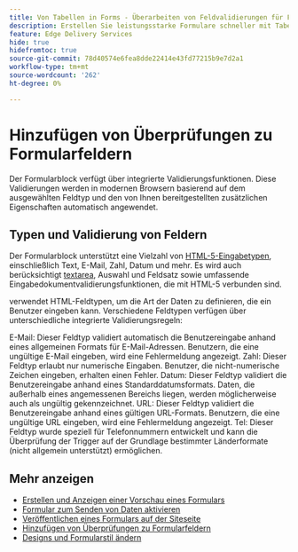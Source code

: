 ```yaml
---
title: Von Tabellen in Forms - Überarbeiten von Feldvalidierungen für Formularblöcke
description: Erstellen Sie leistungsstarke Formulare schneller mit Tabellen und Formularblock-Feldern! Dieses Handbuch hilft Ihnen beim Erstellen benutzerdefinierter Validierungen für EDS Forms Block-Felder.
feature: Edge Delivery Services
hide: true
hidefromtoc: true
source-git-commit: 78d40574e6fea8dde22414e43fd77215b9e7d2a1
workflow-type: tm+mt
source-wordcount: '262'
ht-degree: 0%

---
```



# Hinzufügen von Überprüfungen zu Formularfeldern

Der Formularblock verfügt über integrierte Validierungsfunktionen. Diese Validierungen werden in modernen Browsern basierend auf dem ausgewählten Feldtyp und den von Ihnen bereitgestellten zusätzlichen Eigenschaften automatisch angewendet.

## Typen und Validierung von Feldern

Der Formularblock unterstützt eine Vielzahl von [HTML-5-Eingabetypen](https://developer.mozilla.org/en-US/docs/Web/HTML/Element/input#input_types), einschließlich Text, E-Mail, Zahl, Datum und mehr. Es wird auch berücksichtigt [textarea](https://developer.mozilla.org/en-US/docs/Web/HTML/Element/textarea), Auswahl und Feldsatz sowie umfassende Eingabedokumentvalidierungsfunktionen, die mit HTML-5 verbunden sind.

verwendet HTML-Feldtypen, um die Art der Daten zu definieren, die ein Benutzer eingeben kann. Verschiedene Feldtypen verfügen über unterschiedliche integrierte Validierungsregeln:

E-Mail: Dieser Feldtyp validiert automatisch die Benutzereingabe anhand eines allgemeinen Formats für E-Mail-Adressen. Benutzern, die eine ungültige E-Mail eingeben, wird eine Fehlermeldung angezeigt.
Zahl: Dieser Feldtyp erlaubt nur numerische Eingaben. Benutzer, die nicht-numerische Zeichen eingeben, erhalten einen Fehler.
Datum: Dieser Feldtyp validiert die Benutzereingabe anhand eines Standarddatumsformats. Daten, die außerhalb eines angemessenen Bereichs liegen, werden möglicherweise auch als ungültig gekennzeichnet.
URL: Dieser Feldtyp validiert die Benutzereingabe anhand eines gültigen URL-Formats. Benutzern, die eine ungültige URL eingeben, wird eine Fehlermeldung angezeigt.
Tel: Dieser Feldtyp wurde speziell für Telefonnummern entwickelt und kann die Überprüfung der Trigger auf der Grundlage bestimmter Länderformate (nicht allgemein unterstützt) ermöglichen.


## Mehr anzeigen

* [Erstellen und Anzeigen einer Vorschau eines Formulars](/help/edge/docs/forms/create-forms.md)
* [Formular zum Senden von Daten aktivieren](/help/edge/docs/forms/submit-forms.md)
* [Veröffentlichen eines Formulars auf der Siteseite](/help/edge/docs/forms/publish-eds-forms.md)
* [Hinzufügen von Überprüfungen zu Formularfeldern](/help/edge/docs/forms/validate-forms.md)
* [Designs und Formularstil ändern](/help/edge/docs/forms/style-theme-forms.md)